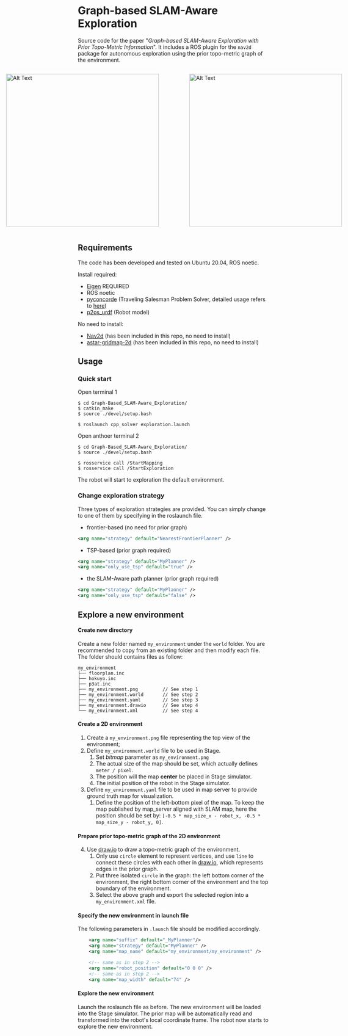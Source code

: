 
# Graph-based SLAM-Aware Exploration
Source code for the paper "*Graph-based SLAM-Aware Exploration with Prior Topo-Metric Information*".
It includes a ROS plugin for the `nav2d` package for autonomous exploration using the prior topo-metric graph of the environment.

<div style="display:flex; justify-content:center;">
<figure>
    <img src="./images/frontier.gif" alt="Alt Text" width="400" height="400">
    <!-- <figcaption style="text-align:center;">Frontier-based Method</figcaption> -->
</figure>
<figure>
    <img src="./images/active_tsp.gif" alt="Alt Text" width="400" height="400">
    <!-- <figcaption style="text-align:center;">Active TSP-based Method</figcaption> -->
</figure>
</div>

## Requirements

The code has been developed and tested on Ubuntu 20.04, ROS noetic.

Install required:
- [Eigen](https://eigen.tuxfamily.org/dox/GettingStarted.html) REQUIRED
- ROS noetic
- [pyconcorde](https://github.com/jvkersch/pyconcorde) (Traveling Salesman Problem Solver, detailed usage refers to [here](https://github.com/jvkersch/pyconcorde/issues/28))
- [p2os_urdf](https://github.com/allenh1/p2os) (Robot model)

No need to install:
- [Nav2d](http://wiki.ros.org/nav2d) (has been included in this repo, no need to install)
- [astar-gridmap-2d](https://github.com/Eurecat/astar-gridmap-2d) (has been included in this repo, no need to install)



## Usage

### Quick start
Open terminal 1
```
$ cd Graph-Based_SLAM-Aware_Exploration/
$ catkin_make
$ source ./devel/setup.bash

$ roslaunch cpp_solver exploration.launch
```
Open anthoer terminal 2
```
$ cd Graph-Based_SLAM-Aware_Exploration/
$ source ./devel/setup.bash

$ rosservice call /StartMapping
$ rosservice call /StartExploration
```
The robot will start to exploration the default environment.

### Change exploration strategy

Three types of exploration strategies are provided. You can simply change to one of them by specifying in the roslaunch file.
- frontier-based (no need for prior graph)
```xml
<arg name="strategy" default="NearestFrontierPlanner" />
```
- TSP-based (prior graph required)
```xml
<arg name="strategy" default="MyPlanner" />
<arg name="only_use_tsp" default="true" />
```
- the SLAM-Aware path planner (prior graph required)
```xml
<arg name="strategy" default="MyPlanner" />
<arg name="only_use_tsp" default="false" />
```







## Explore a new environment

#### Create new directory
Create a new folder named `my_environment` under the `world` folder. 
You are recommended to copy from an existing folder and then modify each file.
The folder should contains files as follow:
```
my_environment
├── floorplan.inc
├── hokuyo.inc
├── p3at.inc
├── my_environment.png         // See step 1
├── my_environment.world       // See step 2
├── my_environment.yaml        // See step 3
├── my_environment.drawio      // See step 4
└── my_environment.xml         // See step 4
```


#### Create a 2D environment
1. Create a `my_environment.png` file representing the top view of the environment;
2. Define `my_environment.world` file to be used in Stage.
    1. Set *bitmap* parameter as  `my_environment.png` 
    1. The actual size of the map should be set, which actually defines `meter / pixel`.
    2. The position will the map **center** be placed in Stage simulator. 
    3. The initial position of the robot in the Stage simulator.
3. Define `my_environment.yaml` file to be used in map server to provide ground truth map for visualization.
    1. Define the position of the left-bottom pixel of the map. 
    To keep the map published by map_server aligned with SLAM map, here the position should be set by: `[-0.5 * map_size_x - robot_x, -0.5 * map_size_y - robot_y, 0]`.
#### Prepare prior topo-metric graph of the 2D environment
4. Use [draw.io](https://app.diagrams.net/) to draw a topo-metric graph of the environment. 
    1. Only use `circle` element to represent vertices, and use `line` to connect these circles with each other in [draw.io](https://app.diagrams.net/), which represents edges in the prior graph.
    2. Put three isolated `circle` in the graph: the left bottom corner of the environment, the right bottom corner of the environment and the top boundary of the environment.
    3. Select the above graph and export the selected region into a `my_environment.xml` file.

#### Specify the new environment in launch file

The following parameters in `.launch` file should be modified accordingly.

```xml
	<arg name="suffix" default="_MyPlanner"/>
	<arg name="strategy" default="MyPlanner" />
	<arg name="map_name" default="my_environment/my_environment" />

    <!-- same as in step 2 -->
	<arg name="robot_position" default="0 0 0" />   
    <!-- same as in step 2 -->
	<arg name="map_width" default="74" />
```

#### Explore the new environment

Launch the roslaunch file as before. 
The new environment will be loaded into the Stage simulator.
The prior map will be automatically read and transformed into the robot's local coordinate frame.
The robot now starts to explore the new environment.






